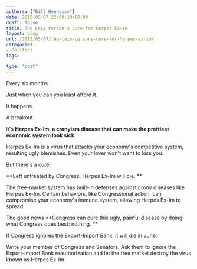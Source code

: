 ```yaml
---
authors: ["Bill Hennessy"]
date: 2015-05-07 22:00:10+00:00
draft: false
title: The Lazy Person's Cure for Herpes Ex-Im
layout: blog
url: /2015/05/07/the-lazy-persons-cure-for-herpes-ex-im/
categories:
- Politics
tags:

type: "post"
---
```


Every six months.

Just when you can you least afford it.

It happens.

A breakout.

It's **Herpes Ex-Im, a cronyism disease that can make the prettiest economic system look sick**.

Herpes Ex-Im is a virus that attacks your economy's competitive system, resulting ugly blemishes. Even your lover won't want to kiss you.

But there's a cure.

**Left untreated by Congress, Herpes Ex-Im will die. **

The free-market system has built-in defenses against crony diseases like Herpes Ex-Im. Certain behaviors, like Congressional action, can compromise your economy's immune system, allowing Herpes Ex-Im to spread.

The good news **Congress can cure this ugly, painful disease by doing what Congress does best: nothing. **

If Congress ignores the Export-Import Bank, it will die in June.

Write your member of Congress and Senators. Ask them to ignore the Export-Import Bank reauthorization and let the free market destroy the virus known as Herpes Ex-Im.
